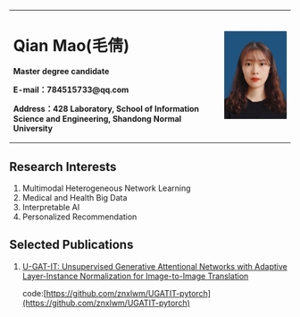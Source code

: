 <table border="0">
  <tr>
    <td width="75%">
      <h1>Qian Mao(毛倩)</h1>
      <p><b>Master degree candidate</b></p>
      <p><b>E-mail：784515733@qq.com</b></p>
      <p><b>Address：428 Laboratory, School of Information Science and Engineering, Shandong Normal University</b></p>
    </td>
    <td width="25%">
      <img src="/照片.jpg" width="100%">     
    </td>
  </tr>
</table>


## Research Interests
1. Multimodal Heterogeneous Network Learning
2. Medical and Health Big Data
3. Interpretable AI
4. Personalized Recommendation

## Selected Publications
1. [U-GAT-IT: Unsupervised Generative Attentional Networks with Adaptive Layer-Instance Normalization for Image-to-Image Translation](https://arxiv.org/pdf/1907.10830.pdf)
   
   code:[https://github.com/znxlwm/UGATIT-pytorch](https://github.com/znxlwm/UGATIT-pytorch)

